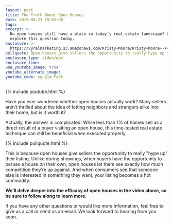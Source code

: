 ```yaml
---
layout: post
title: The Truth About Open Houses
date: 2019-08-23 19:02:00
tags:
excerpt: >-
  Do open houses still have a place in today’s real estate landscape? Let’s
  explore this question today.
enclosure: >-
  https://vyralmarketing.s3.amazonaws.com/Kristy+Moore/Kristy+Moore+-+Real+Estate+-+Aug+2019+-+1+-+open+houses+EDIT+3.mp4
pullquote: Open houses give sellers the opportunity to really hype up their listing
enclosure_type: video/mp4
enclosure_time:
use_youtube_image: true
youtube_alternate_image:
youtube_code: yg-g1m_FyKk
---
```


{% include youtube.html %}

Have you ever wondered whether open houses actually work? Many sellers aren’t thrilled about the idea of letting neighbors and strangers alike into their home, but is it worth it?&nbsp;

Actually, the answer is complicated. While less than 1% of homes sell as a direct result of a buyer visiting an open house, this time-tested real estate technique can still be beneficial when executed properly.&nbsp;

{% include pullquote.html %}

This is because open houses give sellers the opportunity to really "hype up" their listing. Unlike during showings, when buyers have the opportunity to peruse a house on their own, open houses let them see exactly how much competition they’re up against. And when consumers see that someone else is interested in something they want, your listing becomes a hot commodity.&nbsp;

**We’ll delve deeper into the efficacy of open houses in the video above, so be sure to follow along to learn more.**

If you have any other questions or would like more information, feel free to give us a call or send us an email. We look forward to hearing from you soon.&nbsp;<br>&nbsp;